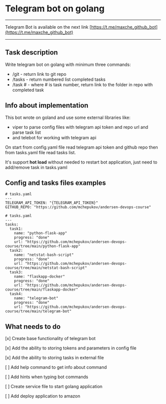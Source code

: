 # Telegram bot on golang

---
Telegram Bot is available on the next link [https://t.me/maxche_github_bot](https://t.me/maxche_github_bot)

---

## Task description

Write telegram bot on golang with minimum three commands:
- /git - return link to git repo
- /tasks - return numbered list completed tasks
- /task # - where # is task number, return link to the folder in repo with completed task


## Info about implementation

This bot wrote on goland and use some external libraries like:

- viper to parse config files with telegram api token and repo url and parse task list
- and telebot for working with telegram api

On start from config.yaml file read telegram api token and github repo then
from tasks.yaml file read tasks list.

It's support **hot load** without needed to restart bot application, just need to add/remove task in tasks.yaml


## Config and tasks files examples

```shell
# tasks.yaml
---
TELEGRAM_API_TOKEN: "{TELEGRAM_API_TOKEN}"
GITHUB_REPO: "https://github.com/mchepukov/andersen-devops-course"

```

```shell
# tasks.yaml
---
tasks:
  task1:
    name: "python-flask-app"
    progress: "done"
    url: "https://github.com/mchepukov/andersen-devops-course/tree/main/python-flask-app"
  task2:
    name: "netstat-bash-script"
    progress: "done"
    url: "https://github.com/mchepukov/andersen-devops-course/tree/main/netstat-bash-script"
  task3:
    name: "flaskapp-docker"
    progress: "done"
    url: "https://github.com/mchepukov/andersen-devops-course/tree/main/flaskapp-docker"
  task4:
    name: "telegram-bot"
    progress: "done"
    url: "https://github.com/mchepukov/andersen-devops-course/tree/main/telegram-bot"
```

## What needs to do

[x] Create base functionality of telegram bot

[x] Add the ability to storing tokens and parameters in config file

[x] Add the ability to storing tasks in external file

[ ] Add help command to get info about command

[ ] Add hints when typing bot commands

[ ] Create service file to start golang application

[ ] Add deploy application to amazon
